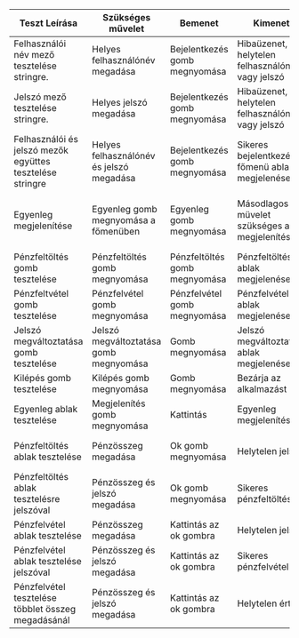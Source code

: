 | Teszt Leírása                                              | Szükséges művelet                         | Bemenet                       | Kimenet                                          | Elvárt kimenet                                         | Teszt eredménye |
|------------------------------------------------------------|-------------------------------------------|-------------------------------|--------------------------------------------------|--------------------------------------------------------|-----------------|
| Felhasználói név mező tesztelése stringre.                 | Helyes felhasználónév megadása            | Bejelentkezés gomb megnyomása | Hibaüzenet, helytelen felhasználónév vagy jelszó | Sikertelen bejelentkezés                               | Átment          |
| Jelszó mező tesztelése stringre.                           | Helyes jelszó megadása                    | Bejelentkezés gomb megnyomása | Hibaüzenet, helytelen felhasználónév vagy jelszó | Sikertelen bejelentkezés                               | Átment          | 
| Felhasználói és jelszó mezők együttes  tesztelése stringre | Helyes felhasználónév és  jelszó megadása | Bejelentkezés gomb megnyomása | Sikeres bejelentkezés, főmenü ablak megjelenése  | Sikeres bejelentkezés                                  | Átment          | 
| Egyenleg megjelenítése                                     | Egyenleg gomb megnyomása a főmenüben      | Egyenleg gomb megnyomása      | Másodlagos müvelet szükséges a megjelenítéshez   | Felugró ablakban megjelenik a számlán lévő egyenlegünk | Megbukott       |
 | Pénzfeltöltés gomb tesztelése                              | Pénzfeltöltés gomb megnyomása             | Pénzfeltöltés gomb megnyomása | Pénzfeltöltés ablak megjelenése                  | Pénzfeltöltés ablak megjelenése                        | Átment          | 
| Pénzfeltvétel gomb tesztelése                              | Pénzfelvétel gomb megnyomása              | Pénzfelvétel gomb megnyomása  | Pénzfelvétel ablak megjelenése                   | Pénzfelvétel ablak megjelenése                         | Átment          | 
| Jelszó megváltoztatása gomb tesztelése                     | Jelszó megváltoztatása gomb megnyomása    | Gomb megnyomása               | Jelszó megváltoztatás ablak megjelenése          | Jelszó megváltoztatás ablak megjelenése                | Átment          |
| Kilépés gomb tesztelése                                    | Kilépés gomb megnyomása                   | Gomb megnyomása               | Bezárja az alkalmazást                           | Alkalmazás bezárása                                    | Átment          |
| Egyenleg ablak tesztelése                                  | Megjelenítés gomb megnyomása              | Kattintás                     | Egyenleg megjelenítése                           | Egyenleg megjelenítése                                 | Átment          |
| Pénzfeltöltés ablak tesztelése                             | Pénzösszeg megadása                       | Ok gomb megnyomása            | Helytelen jelszó                                 | Pénzösszeg feltöltése a számlára                       | Megbukott       |
| Pénzfeltöltés ablak tesztelésre jelszóval                  | Pénzösszeg és jelszó megadása             | Ok gomb megnyomása            | Sikeres pénzfeltöltés                            | Sikeres pénzfeltöltés a számlára                       | Átment          |
| Pénzfelvétel ablak tesztelése                              | Pénzösszeg megadása                       | Kattintás az ok gombra        | Helytelen jelszó                                 | Pénz levétele a számláról                              | Megbukott       |
| Pénzfelvétel ablak tesztelése jelszóval                    | Pénzösszeg és jelszó megadása             | Kattintás az ok gombra        | Sikeres pénzfelvétel                             | Pénz levétele a számláról                              | Átment          |
| Pénzfelvétel tesztelése többlet összeg megadásánál         | Pénzösszeg és jelszó megadása             | Kattintás az ok gombra        | Helytelen érték                                  | Pénz levétele a számláról                              | Megbukott       |